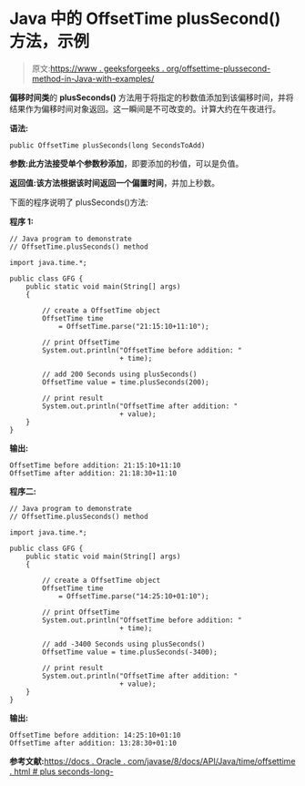# Java 中的 OffsetTime plusSecond()方法，示例

> 原文:[https://www . geeksforgeeks . org/offsettime-plussecond-method-in-Java-with-examples/](https://www.geeksforgeeks.org/offsettime-plussecond-method-in-java-with-examples/)

**偏移时间类**的 **plusSeconds()** 方法用于将指定的秒数值添加到该偏移时间，并将结果作为偏移时间对象返回。这一瞬间是不可改变的。计算大约在午夜进行。

**语法:**

```
public OffsetTime plusSeconds(long SecondsToAdd)

```

**参数:**此方法接受单个参数**秒添加**，即要添加的秒值，可以是负值。

**返回值:**该方法根据该时间返回一个**偏置时间**，并加上秒数。

下面的程序说明了 plusSeconds()方法:

**程序 1:**

```
// Java program to demonstrate
// OffsetTime.plusSeconds() method

import java.time.*;

public class GFG {
    public static void main(String[] args)
    {

        // create a OffsetTime object
        OffsetTime time
            = OffsetTime.parse("21:15:10+11:10");

        // print OffsetTime
        System.out.println("OffsetTime before addition: "
                           + time);

        // add 200 Seconds using plusSeconds()
        OffsetTime value = time.plusSeconds(200);

        // print result
        System.out.println("OffsetTime after addition: "
                           + value);
    }
}
```

**输出:**

```
OffsetTime before addition: 21:15:10+11:10
OffsetTime after addition: 21:18:30+11:10

```

**程序二:**

```
// Java program to demonstrate
// OffsetTime.plusSeconds() method

import java.time.*;

public class GFG {
    public static void main(String[] args)
    {

        // create a OffsetTime object
        OffsetTime time
            = OffsetTime.parse("14:25:10+01:10");

        // print OffsetTime
        System.out.println("OffsetTime before addition: "
                           + time);

        // add -3400 Seconds using plusSeconds()
        OffsetTime value = time.plusSeconds(-3400);

        // print result
        System.out.println("OffsetTime after addition: "
                           + value);
    }
}
```

**输出:**

```
OffsetTime before addition: 14:25:10+01:10
OffsetTime after addition: 13:28:30+01:10

```

**参考文献:**[https://docs . Oracle . com/javase/8/docs/API/Java/time/offsettime . html # plus seconds-long-](https://docs.oracle.com/javase/8/docs/api/java/time/OffsetTime.html#plusSeconds-long-)